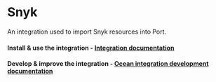 # Snyk

An integration used to import Snyk resources into Port.

#### Install & use the integration - [Integration documentation](https://docs.port.io/build-your-software-catalog/sync-data-to-catalog/code-quality-security/snyk)

#### Develop & improve the integration - [Ocean integration development documentation](https://ocean.getport.io/develop-an-integration/)